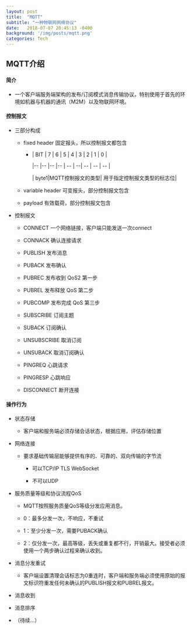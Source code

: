 ```yaml
---
layout: post
title:  "MQTT"
subtitle: "一种物联网网络协议"
date:   2018-07-07 20:45:13 -0400
background: '/img/posts/mqtt.png'
categories: Tech
---
```


## MQTT介绍

#### 简介

-  一个客户端服务端架构的发布/订阅模式消息传输协议，特别使用于首先的环境如机器与机器的通讯（M2M）以及物联网环境。

#### 控制报文

- 三部分构成

    - fixed header 固定报头，所以控制报文都包含

        - | BIT | 7 | 6 | 5 | 4 | 3 | 2 | 1 | 0 |

           |--     |--  |-- |-- | -- | --| -- | -- | -- |

           | byte1|MQTT控制报文的类型| 用于指定控制报文类型的标志位|                

    - variable header  可变报头，部分控制报文包含

    - payload 有效载荷，部分控制报文包含

- 控制报文

    - CONNECT 一个网络链接，客户端只能发送一次connect

    - CONNACK 确认连接请求

    - PUBLISH 发布消息

    - PUBACK 发布确认

    - PUBREC 发布收到 QoS2 第一步

    - PUBREL 发布释放 QoS 第二步

    - PUBCOMP 发布完成 QoS 第三步

    - SUBSCRIBE 订阅主题

    - SUBACK 订阅确认

    - UNSUBSCRIBE 取消订阅

    - UNSUBACK 取消订阅确认

    - PINGREQ 心跳请求

    - PINGRESP 心跳响应

    - DISCONNECT 断开连接



#### 操作行为



- 状态存储

    - 客户端和服务端必须存储会话状态，根据应用，评估存储位置

- 网络连接

    - 要求基础传输层能够提供有序的、可靠的、双向传输的字节流

        - 可以TCP/IP TLS WebSocket

        - 不可以UDP

- 服务质量等级和协议流程QoS

    - MQTT按照服务质量QoS等级分发应用消息。

    - 0：最多分发一次，不响应，不重试

    - 1：至少分发一次，需要PUBACK确认

    - 2：仅分发一次，最高等级，丢失或重复都不行，开销最大。接受者必须使用一个两步确认过程来确认收到。

- 消息分发重试

    - 客户端设置清理会话标志为0重连时，客户端和服务端必须使用原始的报文标识符重发任何未确认的PUBLISH报文和PUBREL报文。

- 消息收到

    

- 消息排序

- （待续...）